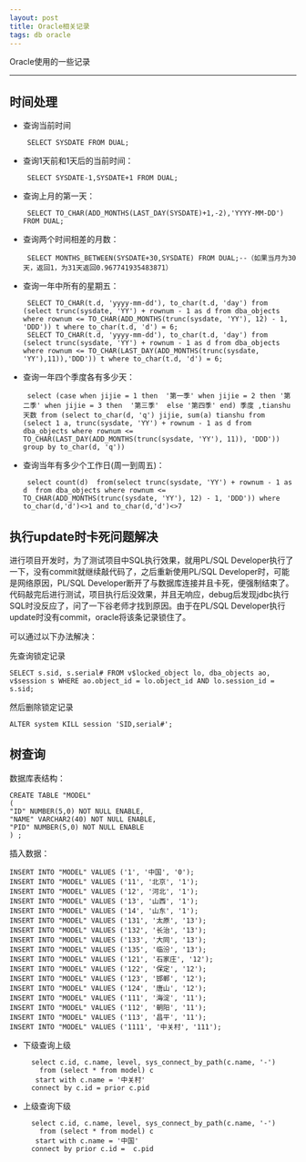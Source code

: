 ```yaml
---
layout: post
title: Oracle相关记录
tags: db oracle
---
```

Oracle使用的一些记录

----

## 时间处理

*  查询当前时间

        SELECT SYSDATE FROM DUAL;

*  查询1天前和1天后的当前时间：

        SELECT SYSDATE-1,SYSDATE+1 FROM DUAL;

*  查询上月的第一天：

        SELECT TO_CHAR(ADD_MONTHS(LAST_DAY(SYSDATE)+1,-2),'YYYY-MM-DD')  FROM DUAL;


*  查询两个时间相差的月数：

        SELECT MONTHS_BETWEEN(SYSDATE+30,SYSDATE) FROM DUAL;--（如果当月为30天，返回1，为31天返回0.967741935483871）


*  查询一年中所有的星期五：

        SELECT TO_CHAR(t.d, 'yyyy-mm-dd'), to_char(t.d, 'day') from (select trunc(sysdate, 'YY') + rownum - 1 as d from dba_objects where rownum <= TO_CHAR(ADD_MONTHS(trunc(sysdate, 'YY'), 12) - 1, 'DDD')) t where to_char(t.d, 'd') = 6;
        SELECT TO_CHAR(t.d, 'yyyy-mm-dd'), to_char(t.d, 'day') from (select trunc(sysdate, 'YY') + rownum - 1 as d from dba_objects where rownum <= TO_CHAR(LAST_DAY(ADD_MONTHS(trunc(sysdate, 'YY'),11)),'DDD')) t where to_char(t.d, 'd') = 6;


*  查询一年四个季度各有多少天：

        select (case when jijie = 1 then  '第一季' when jijie = 2 then '第二季' when jijie = 3 then  '第三季'  else '第四季' end) 季度 ,tianshu 天数 from (select to_char(d, 'q') jijie, sum(a) tianshu from (select 1 a, trunc(sysdate, 'YY') + rownum - 1 as d from dba_objects where rownum <= TO_CHAR(LAST_DAY(ADD_MONTHS(trunc(sysdate, 'YY'), 11)), 'DDD'))  group by to_char(d, 'q'))

*  查询当年有多少个工作日(周一到周五)：

        select count(d)  from(select trunc(sysdate, 'YY') + rownum - 1 as d  from dba_objects where rownum <= TO_CHAR(ADD_MONTHS(trunc(sysdate, 'YY'), 12) - 1, 'DDD')) where to_char(d,'d')<>1 and to_char(d,'d')<>7


## 执行update时卡死问题解决

进行项目开发时，为了测试项目中SQL执行效果，就用PL/SQL Developer执行了一下，没有commit就继续敲代码了，之后重新使用PL/SQL Developer时，可能是网络原因，PL/SQL Developer断开了与数据库连接并且卡死，便强制结束了。代码敲完后进行测试，项目执行后没效果，并且无响应，debug后发现jdbc执行SQL时没反应了，问了一下谷老师才找到原因。由于在PL/SQL Developer执行update时没有commit，oracle将该条记录锁住了。

可以通过以下办法解决：

先查询锁定记录

    SELECT s.sid, s.serial# FROM v$locked_object lo, dba_objects ao, v$session s WHERE ao.object_id = lo.object_id AND lo.session_id = s.sid;  

然后删除锁定记录

    ALTER system KILL session 'SID,serial#';


## 树查询

 数据库表结构：

    CREATE TABLE "MODEL"   
    (  
    "ID" NUMBER(5,0) NOT NULL ENABLE,   
    "NAME" VARCHAR2(40) NOT NULL ENABLE,   
    "PID" NUMBER(5,0) NOT NULL ENABLE  
    ) ; 

插入数据：

    INSERT INTO "MODEL" VALUES ('1', '中国', '0');  
    INSERT INTO "MODEL" VALUES ('11', '北京', '1');  
    INSERT INTO "MODEL" VALUES ('12', '河北', '1');  
    INSERT INTO "MODEL" VALUES ('13', '山西', '1');  
    INSERT INTO "MODEL" VALUES ('14', '山东', '1');  
    INSERT INTO "MODEL" VALUES ('131', '太原', '13');  
    INSERT INTO "MODEL" VALUES ('132', '长治', '13');  
    INSERT INTO "MODEL" VALUES ('133', '大同', '13');  
    INSERT INTO "MODEL" VALUES ('135', '临汾', '13');  
    INSERT INTO "MODEL" VALUES ('121', '石家庄', '12');  
    INSERT INTO "MODEL" VALUES ('122', '保定', '12');  
    INSERT INTO "MODEL" VALUES ('123', '邯郸', '12');  
    INSERT INTO "MODEL" VALUES ('124', '唐山', '12');  
    INSERT INTO "MODEL" VALUES ('111', '海淀', '11');  
    INSERT INTO "MODEL" VALUES ('112', '朝阳', '11');  
    INSERT INTO "MODEL" VALUES ('113', '昌平', '11');  
    INSERT INTO "MODEL" VALUES ('1111', '中关村', '111');


* 下级查询上级

        select c.id, c.name, level, sys_connect_by_path(c.name, '-')  
          from (select * from model) c  
         start with c.name = '中关村'  
        connect by c.id = prior c.pid 


* 上级查询下级

        select c.id, c.name, level, sys_connect_by_path(c.name, '-')  
          from (select * from model) c  
         start with c.name = '中国'  
        connect by prior c.id =  c.pid  

